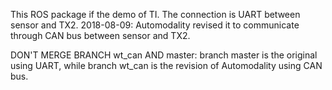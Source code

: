 This ROS package if the demo of TI. The connection is UART between sensor and TX2. 
2018-08-09: Automodality revised it to communicate through CAN bus between sensor and TX2. 

DON'T MERGE BRANCH wt_can AND master: branch master is the original using UART, while branch wt_can 
is the revision of Automodality using CAN bus. 